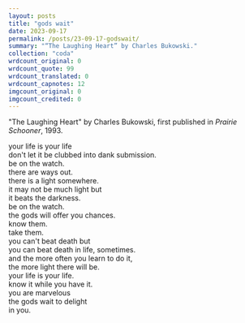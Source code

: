 ```yaml
---
layout: posts
title: "gods wait"
date: 2023-09-17
permalink: /posts/23-09-17-godswait/
summary: "“The Laughing Heart” by Charles Bukowski."
collection: "coda"
wrdcount_original: 0
wrdcount_quote: 99
wrdcount_translated: 0
wrdcount_capnotes: 12
imgcount_original: 0
imgcount_credited: 0
---
```

<span class="text-body-credit">"The Laughing Heart" by Charles Bukowski, first published in *Prairie Schooner*, 1993.</span>

<span class="text-body-quote">your life is your life  
don't let it be clubbed into dank submission.  
be on the watch.  
there are ways out.  
there is a light somewhere.  
it may not be much light but  
it beats the darkness.  
be on the watch.  
the gods will offer you chances.  
know them.  
take them.  
you can't beat death but  
you can beat death in life, sometimes.  
and the more often you learn to do it,  
the more light there will be.  
your life is your life.  
know it while you have it.  
you are marvelous  
the gods wait to delight  
in you.</span>
